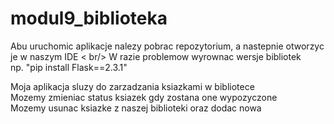 # modul9_biblioteka <br/>
Abu uruchomic aplikacje nalezy pobrac repozytorium, a nastepnie otworzyc je w naszym IDE < br/>
W razie problemow wyrownac wersje bibliotek <br/>
np. "pip install Flask==2.3.1" <br/>

Moja aplikacja sluzy do zarzadzania ksiazkami w bibliotece <br/>
Mozemy zmieniac status ksiazek gdy zostana one wypozyczone <br/>
Mozemy usunac ksiazke z naszej biblioteki oraz dodac nowa <br/>